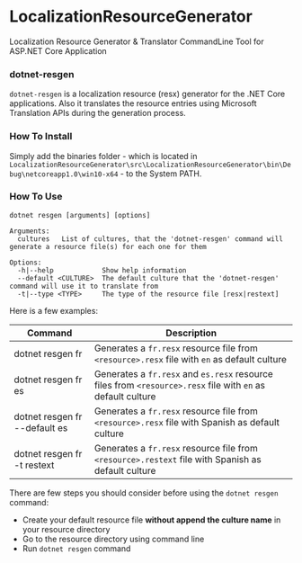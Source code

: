 # LocalizationResourceGenerator
Localization Resource Generator &amp; Translator CommandLine Tool for ASP.NET Core Application

### dotnet-resgen

`dotnet-resgen` is a localization resource (resx) generator for the .NET Core applications. Also it translates the resource entries using Microsoft Translation APIs during the generation process.

### How To Install

Simply add the binaries folder - which is located in `LocalizationResourceGenerator\src\LocalizationResourceGenerator\bin\Debug\netcoreapp1.0\win10-x64` - to the System PATH.

### How To Use

    dotnet resgen [arguments] [options]

    Arguments:
      cultures   List of cultures, that the 'dotnet-resgen' command will generate a resource file(s) for each one for them

    Options:
      -h|--help            Show help information
      --default <CULTURE>  The default culture that the 'dotnet-resgen' command will use it to translate from
      -t|--type <TYPE>     The type of the resource file [resx|restext]

Here is a few examples:

| Command                            | Description                                              |
| -----------------------------------| -------------------------------------------------------- |
| dotnet resgen fr                   | Generates a `fr.resx` resource file from `<resource>.resx` file with `en` as default culture |
| dotnet resgen fr es                | Generates a `fr.resx` and `es.resx` resource files from `<resource>.resx` file with `en` as default culture |
| dotnet resgen fr --default es      | Generates a `fr.resx` resource file from `<resource>.resx` file with Spanish as default culture |
| dotnet resgen fr -t restext        | Generates a `fr.resx` resource file from `<resource>.restext` file with Spanish as default culture |

There are few steps you should consider before using the `dotnet resgen` command:
- Create your default resource file **without append the culture name** in your resource directory
- Go to the resource directory using command line
- Run `dotnet resgen` command